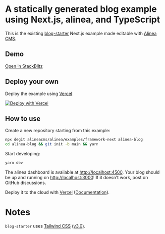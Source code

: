 # A statically generated blog example using Next.js, alinea, and TypeScript

This is the existing [blog-starter](https://github.com/vercel/next.js/tree/canary/examples/blog-starter) Next.js example made editable with [Alinea CMS](https://alinea.sh).

## Demo

[Open in StackBlitz](https://stackblitz.com/github/alineacms/alinea/tree/main/examples/framework-next)

## Deploy your own

Deploy the example using [Vercel](https://vercel.com)

[![Deploy with Vercel](https://vercel.com/button)](https://vercel.com/new/git/external?repository-url=https://github.com/alineacms/alinea/tree/main/examples/framework-next&project-name=alinea-blog&repository-name=alinea-blog)

## How to use

Create a new repository starting from this example:

```bash
npx degit alineacms/alinea/examples/framework-next alinea-blog
cd alinea-blog && git init -b main && yarn
```

Start developing:

```bash
yarn dev
```

The alinea dashboard is available at [http://localhost:4500](http://localhost:4500).
Your blog should be up and running on [http://localhost:3000](http://localhost:3000)! If it doesn't work, post on GitHub discussions.

Deploy it to the cloud with [Vercel](https://vercel.com/new) ([Documentation](https://nextjs.org/docs/deployment)).

# Notes

`blog-starter` uses [Tailwind CSS](https://tailwindcss.com) [(v3.0)](https://tailwindcss.com/blog/tailwindcss-v3).
